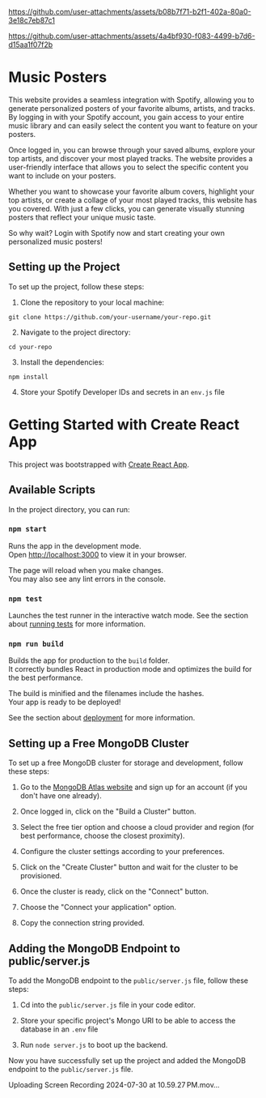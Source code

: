 
https://github.com/user-attachments/assets/b08b7f71-b2f1-402a-80a0-3e18c7eb87c1

https://github.com/user-attachments/assets/4a4bf930-f083-4499-b7d6-d15aa1f07f2b
# Music Posters

This website provides a seamless integration with Spotify, allowing you to generate personalized posters of your favorite albums, artists, and tracks. By logging in with your Spotify account, you gain access to your entire music library and can easily select the content you want to feature on your posters.

Once logged in, you can browse through your saved albums, explore your top artists, and discover your most played tracks. The website provides a user-friendly interface that allows you to select the specific content you want to include on your posters.

Whether you want to showcase your favorite album covers, highlight your top artists, or create a collage of your most played tracks, this website has you covered. With just a few clicks, you can generate visually stunning posters that reflect your unique music taste.

So why wait? Login with Spotify now and start creating your own personalized music posters!

## Setting up the Project

To set up the project, follow these steps:

1. Clone the repository to your local machine:

  ```
  git clone https://github.com/your-username/your-repo.git
  ```

2. Navigate to the project directory:

  ```
  cd your-repo
  ```

3. Install the dependencies:

  ```
  npm install
  ```

4. Store your Spotify Developer IDs and secrets in an `env.js` file

# Getting Started with Create React App

This project was bootstrapped with [Create React App](https://github.com/facebook/create-react-app).

## Available Scripts

In the project directory, you can run:

### `npm start`

Runs the app in the development mode.\
Open [http://localhost:3000](http://localhost:3000) to view it in your browser.

The page will reload when you make changes.\
You may also see any lint errors in the console.

### `npm test`

Launches the test runner in the interactive watch mode.
See the section about [running tests](https://facebook.github.io/create-react-app/docs/running-tests) for more information.

### `npm run build`

Builds the app for production to the `build` folder.\
It correctly bundles React in production mode and optimizes the build for the best performance.

The build is minified and the filenames include the hashes.\
Your app is ready to be deployed!

See the section about [deployment](https://facebook.github.io/create-react-app/docs/deployment) for more information.

## Setting up a Free MongoDB Cluster

To set up a free MongoDB cluster for storage and development, follow these steps:

1. Go to the [MongoDB Atlas website](https://www.mongodb.com/cloud/atlas) and sign up for an account (if you don't have one already).

2. Once logged in, click on the "Build a Cluster" button.

3. Select the free tier option and choose a cloud provider and region (for best performance, choose the closest proximity).

4. Configure the cluster settings according to your preferences.

5. Click on the "Create Cluster" button and wait for the cluster to be provisioned.

6. Once the cluster is ready, click on the "Connect" button.

7. Choose the "Connect your application" option.

8. Copy the connection string provided.

## Adding the MongoDB Endpoint to public/server.js

To add the MongoDB endpoint to the `public/server.js` file, follow these steps:

1. Cd into the `public/server.js` file in your code editor.

2. Store your specific project's Mongo URI to be able to access the database in an `.env` file

3. Run `node server.js` to boot up the backend.

Now you have successfully set up the project and added the MongoDB endpoint to the `public/server.js` file.

Uploading Screen Recording 2024-07-30 at 10.59.27 PM.mov…
